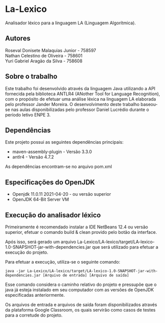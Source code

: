 # La-Lexico
Analisador léxico para a linguagem LA (Linguagem Algorítmica).

## Autores

Roseval Donisete Malaquias Junior - 758597</br>
Nathan Celestino de Oliveira - 758601</br>
Yuri Gabriel Aragão da Silva - 758608

## Sobre o trabalho

Este trabalho foi desenvolvido através da linguagem Java utilizando a API fornecida pela biblioteca ANTLR4 (ANother Tool for Language Recognition),
com o propósito de efetuar uma análise léxica na linguagem LA elaborada pelo professor Jander Moreira. O desenvolvimento deste trabalho
baseou-se nas aulas disponibilizadas pelo professor Daniel Lucrédio durante o período letivo ENPE 3.

## Dependências

Este projeto possui as seguintes dependências principais:

- maven-assembly-plugin - Versão 3.3.0
- antlr4 - Versão 4.7.2

As dependências encontram-se no arquivo pom.xml 

## Especificações do OpenJDK

* Openjdk 11.0.11 2021-04-20 - ou versão superior
* OpenJDK 64-Bit Server VM

## Execução do analisador léxico

Primeiramente é recomendado instalar a IDE NetBeans 12.4 ou versão superior, efetuar o comando build & clean provido pelo botão da interface.

Após isso, será gerado um arquivo La-Lexico/LA-lexico/target/LA-lexico-1.0-SNAPSHOT-jar-with-dependencies.jar
que será utilizado para efetuar a execução do projeto.

Para efetuar a execução, utiliza-se o seguinte comando:

```
java -jar La-Lexico/LA-lexico/target/LA-lexico-1.0-SNAPSHOT-jar-with-dependencies.jar [Arquivo de entrada] [Arquivo de saída]
```

Esse comando considera o caminho relativo do projeto e pressupõe que o java já esteja instalado em seu computador com as
versões de OpenJDK especificadas anteriormente.

Os arquivos de entrada e arquivos de saída foram disponibilizados através da plataforma Google Classroom, os quais
servirão como casos de testes para a corretude do projeto.
